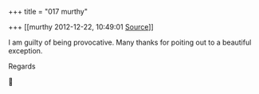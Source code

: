 +++
title = "017 murthy"

+++
[[murthy	2012-12-22, 10:49:01 [Source](https://groups.google.com/g/samskrita/c/2Xl_fNcS8GI)]]



I am guilty of being provocative. Many thanks for poiting out to a beautiful exception.

Regards



